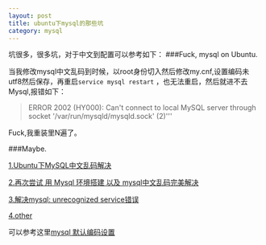 ```yaml
---
layout: post
title: ubuntu下mysql的那些坑
category: mysql
---
```

坑很多，很多坑，对于中文到配置可以参考如下：
###Fuck, mysql on Ubuntu. 

当我修改mysql中文乱码到时候，以root身份切入然后修改my.cnf,设置编码未utf8然后保存，再重启`service mysql restart` ，也无法重启，然后就进不去Mysql,报错如下：

>ERROR 2002 (HY000): Can't connect to local MySQL server through socket '/var/run/mysqld/mysqld.sock' (2)'''

Fuck,我重装里N遍了。

###Maybe.

[1.Ubuntu下MySQL中文乱码解决](http://blog.csdn.net/zht666/article/details/8783396)

[2.再次尝试 用 Mysql 环境搭建 以及 mysql中文乱码完美解决](http://blog.csdn.net/jiacai2050/article/details/11782287)

[3.解决mysql: unrecognized service错误](http://www.ctohome.com/FuWuQi/aa/511.html)

[4.other](http://ubuntuforums.org/showthread.php?t=1811158)

可以参考这里[mysql 默认编码设置](http://hi.baidu.com/weiokx/item/3cbc1d5569b11700e7c4a525)
